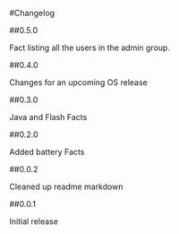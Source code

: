 #Changelog

##0.5.0

Fact listing all the users in the admin group.

##0.4.0

Changes for an upcoming OS release

##0.3.0

Java and Flash Facts

##0.2.0

Added battery Facts

##0.0.2

Cleaned up readme markdown

##0.0.1

Initial release